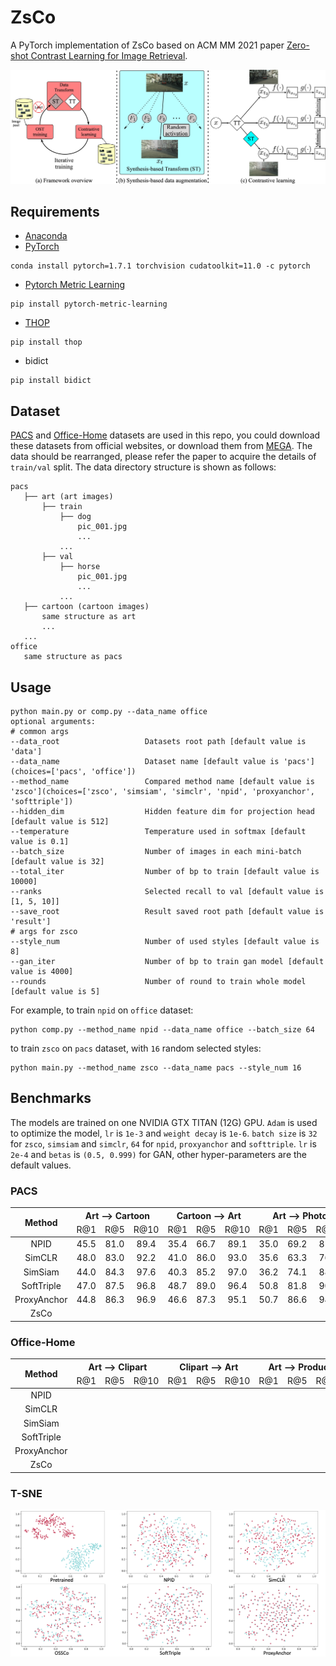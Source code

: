 # ZsCo

A PyTorch implementation of ZsCo based on ACM MM 2021 paper [Zero-shot Contrast Learning for Image Retrieval]().

![Network Architecture](result/structure.jpg)

## Requirements

- [Anaconda](https://www.anaconda.com/download/)
- [PyTorch](https://pytorch.org)

```
conda install pytorch=1.7.1 torchvision cudatoolkit=11.0 -c pytorch
```

- [Pytorch Metric Learning](https://kevinmusgrave.github.io/pytorch-metric-learning/)

```
pip install pytorch-metric-learning
```

- [THOP](https://github.com/Lyken17/pytorch-OpCounter)

```
pip install thop
```

- bidict

```
pip install bidict
```

## Dataset

[PACS](https://domaingeneralization.github.io) and [Office-Home](https://www.hemanthdv.org/officeHomeDataset.html)
datasets are used in this repo, you could download these datasets from official websites, or download them from
[MEGA](https://mega.nz/folder/M8RFgCzL#nLK35A45QVLCTFqqRzc3vQ). The data should be rearranged, please refer the paper to
acquire the details of `train/val` split. The data directory structure is shown as follows:

 ```
pacs
    ├── art (art images)
        ├── train
            ├── dog
                pic_001.jpg
                ...    
            ...  
        ├── val
            ├── horse
                pic_001.jpg
                ...    
            ...  
    ├── cartoon (cartoon images)
        same structure as art
        ...   
    ...        
office
    same structure as pacs
```

## Usage

```
python main.py or comp.py --data_name office
optional arguments:
# common args
--data_root                   Datasets root path [default value is 'data']
--data_name                   Dataset name [default value is 'pacs'](choices=['pacs', 'office'])
--method_name                 Compared method name [default value is 'zsco'](choices=['zsco', 'simsiam', 'simclr', 'npid', 'proxyanchor', 'softtriple'])
--hidden_dim                  Hidden feature dim for projection head [default value is 512]
--temperature                 Temperature used in softmax [default value is 0.1]
--batch_size                  Number of images in each mini-batch [default value is 32]
--total_iter                  Number of bp to train [default value is 10000]
--ranks                       Selected recall to val [default value is [1, 5, 10]]
--save_root                   Result saved root path [default value is 'result']
# args for zsco
--style_num                   Number of used styles [default value is 8]
--gan_iter                    Number of bp to train gan model [default value is 4000]
--rounds                      Number of round to train whole model [default value is 5]
```

For example, to train `npid` on `office` dataset:

```
python comp.py --method_name npid --data_name office --batch_size 64
```

to train `zsco` on `pacs` dataset, with `16` random selected styles:

```
python main.py --method_name zsco --data_name pacs --style_num 16
```

## Benchmarks

The models are trained on one NVIDIA GTX TITAN (12G) GPU. `Adam` is used to optimize the model, `lr` is `1e-3`
and `weight decay` is `1e-6`. `batch size` is `32` for `zsco`, `simsiam` and `simclr`, `64` for `npid`, `proxyanchor`
and `softtriple`. `lr` is `2e-4` and `betas` is `(0.5, 0.999)` for GAN, other hyper-parameters are the default values.

### PACS

<table>
<thead>
  <tr>
    <th rowspan="2">Method</th>
    <th colspan="3">Art --&gt; Cartoon</th>
    <th colspan="3">Cartoon --&gt; Art</th>
    <th colspan="3">Art --&gt; Photo</th>
    <th colspan="3">Photo --&gt; Art</th>
    <th colspan="3">Art --&gt; Sketch</th>
    <th colspan="3">Sketch --&gt; Art</th>
    <th colspan="3">Cartoon --&gt; Photo</th>
    <th colspan="3">Photo --&gt; Cartoon</th>
    <th colspan="3">Cartoon --&gt; Sketch</th>
    <th colspan="3">Sketch --&gt; Cartoon</th>
    <th colspan="3">Photo --&gt; Sketch</th>
    <th colspan="3">Sketch --&gt; Photo</th>    
    <th rowspan="2">Download</th>
  </tr>
  <tr>
    <td align="center">R@1</td>
    <td align="center">R@5</td>
    <td align="center">R@10</td>
    <td align="center">R@1</td>
    <td align="center">R@5</td>
    <td align="center">R@10</td>
    <td align="center">R@1</td>
    <td align="center">R@5</td>
    <td align="center">R@10</td>
    <td align="center">R@1</td>
    <td align="center">R@5</td>
    <td align="center">R@10</td>
    <td align="center">R@1</td>
    <td align="center">R@5</td>
    <td align="center">R@10</td>
    <td align="center">R@1</td>
    <td align="center">R@5</td>
    <td align="center">R@10</td>
    <td align="center">R@1</td>
    <td align="center">R@5</td>
    <td align="center">R@10</td>
    <td align="center">R@1</td>
    <td align="center">R@5</td>
    <td align="center">R@10</td>
    <td align="center">R@1</td>
    <td align="center">R@5</td>
    <td align="center">R@10</td>
    <td align="center">R@1</td>
    <td align="center">R@5</td>
    <td align="center">R@10</td>
    <td align="center">R@1</td>
    <td align="center">R@5</td>
    <td align="center">R@10</td>
    <td align="center">R@1</td>
    <td align="center">R@5</td>
    <td align="center">R@10</td>
  </tr>
</thead>
<tbody>
  <tr>
    <td align="center">NPID</td>
    <td align="center">45.5</td>
    <td align="center">81.0</td>
    <td align="center">89.4</td>
    <td align="center">35.4</td>
    <td align="center">66.7</td>
    <td align="center">89.1</td>
    <td align="center">35.0</td>
    <td align="center">69.2</td>
    <td align="center">81.7</td>
    <td align="center">38.6</td>
    <td align="center">85.0</td>
    <td align="center">95.2</td>
    <td align="center">25.7</td>
    <td align="center">42.5</td>
    <td align="center">47.4</td>
    <td align="center">79.1</td>
    <td align="center">84.8</td>
    <td align="center">84.8</td>
    <td align="center">35.0</td>
    <td align="center">71.9</td>
    <td align="center">93.4</td>
    <td align="center">45.0</td>
    <td align="center">79.5</td>
    <td align="center">87.4</td>
    <td align="center">37.2</td>
    <td align="center">50.2</td>
    <td align="center">51.8</td>
    <td align="center">44.1</td>
    <td align="center">91.6</td>
    <td align="center">92.6</td>
    <td align="center">26.2</td>
    <td align="center">39.6</td>
    <td align="center">44.7</td>
    <td align="center">58.6</td>
    <td align="center">84.8</td>
    <td align="center">97.4</td>
    <td align="center"><a href="https://pan.baidu.com/s/1PWLOBKWb8gUUibXOX9OQyA">hu2k</a></td>
  </tr>
  <tr>
    <td align="center">SimCLR</td>
    <td align="center">48.0</td>
    <td align="center">83.0</td>
    <td align="center">92.2</td>
    <td align="center">41.0</td>
    <td align="center">86.0</td>
    <td align="center">93.0</td>
    <td align="center">35.6</td>
    <td align="center">63.3</td>
    <td align="center">76.4</td>
    <td align="center">46.9</td>
    <td align="center">85.7</td>
    <td align="center">94.3</td>
    <td align="center">30.7</td>
    <td align="center">53.3</td>
    <td align="center">54.5</td>
    <td align="center">70.5</td>
    <td align="center">93.3</td>
    <td align="center">94.0</td>
    <td align="center">39.1</td>
    <td align="center">71.2</td>
    <td align="center">81.6</td>
    <td align="center">40.7</td>
    <td align="center">79.6</td>
    <td align="center">90.3</td>
    <td align="center">36.7</td>
    <td align="center">67.8</td>
    <td align="center">74.4</td>
    <td align="center">50.2</td>
    <td align="center">76.5</td>
    <td align="center">84.1</td>
    <td align="center">30.4</td>
    <td align="center">53.7</td>
    <td align="center">55.0</td>
    <td align="center">42.4</td>
    <td align="center">85.6</td>
    <td align="center">93.0</td>
    <td align="center"><a href="https://pan.baidu.com/s/1aJGLPODKE4cCHLZYDg96jA">4jvm</a></td>
  </tr>
  <tr>
    <td align="center">SimSiam</td>
    <td align="center">44.0</td>
    <td align="center">84.3</td>
    <td align="center">97.6</td>
    <td align="center">40.3</td>
    <td align="center">85.2</td>
    <td align="center">97.0</td>
    <td align="center">36.2</td>
    <td align="center">74.1</td>
    <td align="center">88.0</td>
    <td align="center">40.2</td>
    <td align="center">86.7</td>
    <td align="center">96.9</td>
    <td align="center">31.6</td>
    <td align="center">98.0</td>
    <td align="center">99.5</td>
    <td align="center">58.2</td>
    <td align="center">95.6</td>
    <td align="center">99.7</td>
    <td align="center">32.2</td>
    <td align="center">76.9</td>
    <td align="center">93.8</td>
    <td align="center">42.9</td>
    <td align="center">82.3</td>
    <td align="center">96.7</td>
    <td align="center">38.0</td>
    <td align="center">81.5</td>
    <td align="center">92.8</td>
    <td align="center">29.6</td>
    <td align="center">71.6</td>
    <td align="center">83.2</td>
    <td align="center">29.4</td>
    <td align="center">99.1</td>
    <td align="center">99.7</td>
    <td align="center">69.1</td>
    <td align="center">85.8</td>
    <td align="center">99.6</td>
    <td align="center"><a href="https://pan.baidu.com/s/1aJGLPODKE4cCHLZYDg96jA">4jvm</a></td>
  </tr>
  <tr>
    <td align="center">SoftTriple</td>
    <td align="center">47.0</td>
    <td align="center">87.5</td>
    <td align="center">96.8</td>
    <td align="center">48.7</td>
    <td align="center">89.0</td>
    <td align="center">96.4</td>
    <td align="center">50.8</td>
    <td align="center">81.8</td>
    <td align="center">90.9</td>
    <td align="center">56.5</td>
    <td align="center">90.5</td>
    <td align="center">96.7</td>
    <td align="center">42.8</td>
    <td align="center">73.0</td>
    <td align="center">89.0</td>
    <td align="center">69.5</td>
    <td align="center">95.6</td>
    <td align="center">98.8</td>
    <td align="center">48.8</td>
    <td align="center">84.5</td>
    <td align="center">92.6</td>
    <td align="center">51.5</td>
    <td align="center">87.6</td>
    <td align="center">96.2</td>
    <td align="center">49.6</td>
    <td align="center">78.2</td>
    <td align="center">91.3</td>
    <td align="center">56.4</td>
    <td align="center">90.3</td>
    <td align="center">97.7</td>
    <td align="center">53.5</td>
    <td align="center">78.4</td>
    <td align="center">91.4</td>
    <td align="center">61.2</td>
    <td align="center">93.0</td>
    <td align="center">98.7</td>
    <td align="center"><a href="https://pan.baidu.com/s/1mYIRpX4ABX9YVLs0gFJVmg">6we5</a></td>
  </tr>
  <tr>
    <td align="center">ProxyAnchor</td>
    <td align="center">44.8</td>
    <td align="center">86.3</td>
    <td align="center">96.9</td>
    <td align="center">46.6</td>
    <td align="center">87.3</td>
    <td align="center">95.1</td>
    <td align="center">50.7</td>
    <td align="center">86.6</td>
    <td align="center">94.8</td>
    <td align="center">55.7</td>
    <td align="center">90.3</td>
    <td align="center">96.2</td>
    <td align="center">43.9</td>
    <td align="center">79.5</td>
    <td align="center">90.3</td>
    <td align="center">59.2</td>
    <td align="center">95.3</td>
    <td align="center">98.8</td>
    <td align="center">44.8</td>
    <td align="center">78.6</td>
    <td align="center">88.9</td>
    <td align="center">43.7</td>
    <td align="center">85.1</td>
    <td align="center">95.8</td>
    <td align="center">46.4</td>
    <td align="center">77.4</td>
    <td align="center">86.3</td>
    <td align="center">61.5</td>
    <td align="center">92.3</td>
    <td align="center">97.4</td>
    <td align="center">41.9</td>
    <td align="center">83.2</td>
    <td align="center">93.6</td>
    <td align="center">40.6</td>
    <td align="center">84.1</td>
    <td align="center">95.5</td>
    <td align="center"><a href="https://pan.baidu.com/s/1aEQhoDH3ciAHESbzSfeR6Q">99k3</a></td>
  </tr>
  <tr>
    <td align="center">ZsCo</td>
    <td align="center"><b></b></td>
    <td align="center"><b></b></td>
    <td align="center"><b></b></td>
    <td align="center"><b></b></td>
    <td align="center"><b></b></td>
    <td align="center"><b></b></td>
    <td align="center"><b></b></td>
    <td align="center"><b></b></td>
    <td align="center"><b></b></td>
    <td align="center"><b></b></td>
    <td align="center"><b></b></td>
    <td align="center"><b></b></td>
    <td align="center"><b></b></td>
    <td align="center"><b></b></td>
    <td align="center"><b></b></td>
    <td align="center"><b></b></td>
    <td align="center"><b></b></td>
    <td align="center"><b></b></td>
    <td align="center"><b></b></td>
    <td align="center"><b></b></td>
    <td align="center"><b></b></td>
    <td align="center"><b></b></td>
    <td align="center"><b></b></td>
    <td align="center"><b></b></td>
    <td align="center"><b></b></td>
    <td align="center"><b></b></td>
    <td align="center"><b></b></td>
    <td align="center"><b></b></td>
    <td align="center"><b></b></td>
    <td align="center"><b></b></td>
    <td align="center"><b></b></td>
    <td align="center"><b></b></td>
    <td align="center"><b></b></td>
    <td align="center"><b></b></td>
    <td align="center"><b></b></td>
    <td align="center"><b></b></td>
    <td align="center"><a href="https://pan.baidu.com/s/19d3v1PTnX-Z3dH7ifeY1oA">cb2b</a></td>
  </tr>
</tbody>
</table>

### Office-Home

<table>
<thead>
  <tr>
    <th rowspan="2">Method</th>
    <th colspan="3">Art --&gt; Clipart</th>
    <th colspan="3">Clipart --&gt; Art</th>
    <th colspan="3">Art --&gt; Product</th>
    <th colspan="3">Product --&gt; Art</th>
    <th colspan="3">Art --&gt; Real</th>
    <th colspan="3">Real --&gt; Art</th>
    <th colspan="3">Clipart --&gt; Product</th>
    <th colspan="3">Product --&gt; Clipart</th>
    <th colspan="3">Clipart --&gt; Real</th>
    <th colspan="3">Real --&gt; Clipart</th>
    <th colspan="3">Product --&gt; Real</th>
    <th colspan="3">Real --&gt; Product</th>    
    <th rowspan="2">Download</th>
  </tr>
  <tr>
    <td align="center">R@1</td>
    <td align="center">R@5</td>
    <td align="center">R@10</td>
    <td align="center">R@1</td>
    <td align="center">R@5</td>
    <td align="center">R@10</td>
    <td align="center">R@1</td>
    <td align="center">R@5</td>
    <td align="center">R@10</td>
    <td align="center">R@1</td>
    <td align="center">R@5</td>
    <td align="center">R@10</td>
    <td align="center">R@1</td>
    <td align="center">R@5</td>
    <td align="center">R@10</td>
    <td align="center">R@1</td>
    <td align="center">R@5</td>
    <td align="center">R@10</td>
    <td align="center">R@1</td>
    <td align="center">R@5</td>
    <td align="center">R@10</td>
    <td align="center">R@1</td>
    <td align="center">R@5</td>
    <td align="center">R@10</td>
    <td align="center">R@1</td>
    <td align="center">R@5</td>
    <td align="center">R@10</td>
    <td align="center">R@1</td>
    <td align="center">R@5</td>
    <td align="center">R@10</td>
    <td align="center">R@1</td>
    <td align="center">R@5</td>
    <td align="center">R@10</td>
    <td align="center">R@1</td>
    <td align="center">R@5</td>
    <td align="center">R@10</td>
  </tr>
</thead>
<tbody>
  <tr>
    <td align="center">NPID</td>
    <td align="center"></td>
    <td align="center"></td>
    <td align="center"></td>
    <td align="center"></td>
    <td align="center"></td>
    <td align="center"></td>
    <td align="center"></td>
    <td align="center"></td>
    <td align="center"></td>
    <td align="center"></td>
    <td align="center"></td>
    <td align="center"></td>
    <td align="center"></td>
    <td align="center"></td>
    <td align="center"></td>
    <td align="center"></td>
    <td align="center"></td>
    <td align="center"></td>
    <td align="center"></td>
    <td align="center"></td>
    <td align="center"></td>
    <td align="center"></td>
    <td align="center"></td>
    <td align="center"></td>
    <td align="center"></td>
    <td align="center"></td>
    <td align="center"></td>
    <td align="center"></td>
    <td align="center"></td>
    <td align="center"></td>
    <td align="center"></td>
    <td align="center"></td>
    <td align="center"></td>
    <td align="center"></td>
    <td align="center"></td>
    <td align="center"></td>
    <td align="center"><a href="https://pan.baidu.com/s/1PWLOBKWb8gUUibXOX9OQyA">hu2k</a></td>
  </tr>
  <tr>
    <td align="center">SimCLR</td>
    <td align="center"></td>
    <td align="center"></td>
    <td align="center"></td>
    <td align="center"></td>
    <td align="center"></td>
    <td align="center"></td>
    <td align="center"></td>
    <td align="center"></td>
    <td align="center"></td>
    <td align="center"></td>
    <td align="center"></td>
    <td align="center"></td>
    <td align="center"></td>
    <td align="center"></td>
    <td align="center"></td>
    <td align="center"></td>
    <td align="center"></td>
    <td align="center"></td>
    <td align="center"></td>
    <td align="center"></td>
    <td align="center"></td>
    <td align="center"></td>
    <td align="center"></td>
    <td align="center"></td>
    <td align="center"></td>
    <td align="center"></td>
    <td align="center"></td>
    <td align="center"></td>
    <td align="center"></td>
    <td align="center"></td>
    <td align="center"></td>
    <td align="center"></td>
    <td align="center"></td>
    <td align="center"></td>
    <td align="center"></td>
    <td align="center"></td>
    <td align="center"><a href="https://pan.baidu.com/s/1aJGLPODKE4cCHLZYDg96jA">4jvm</a></td>
  </tr>
  <tr>
    <td align="center">SimSiam</td>
    <td align="center"></td>
    <td align="center"></td>
    <td align="center"></td>
    <td align="center"></td>
    <td align="center"></td>
    <td align="center"></td>
    <td align="center"></td>
    <td align="center"></td>
    <td align="center"></td>
    <td align="center"></td>
    <td align="center"></td>
    <td align="center"></td>
    <td align="center"></td>
    <td align="center"></td>
    <td align="center"></td>
    <td align="center"></td>
    <td align="center"></td>
    <td align="center"></td>
    <td align="center"></td>
    <td align="center"></td>
    <td align="center"></td>
    <td align="center"></td>
    <td align="center"></td>
    <td align="center"></td>
    <td align="center"></td>
    <td align="center"></td>
    <td align="center"></td>
    <td align="center"></td>
    <td align="center"></td>
    <td align="center"></td>
    <td align="center"></td>
    <td align="center"></td>
    <td align="center"></td>
    <td align="center"></td>
    <td align="center"></td>
    <td align="center"></td>
    <td align="center"><a href="https://pan.baidu.com/s/1aJGLPODKE4cCHLZYDg96jA">4jvm</a></td>
  </tr>
  <tr>
    <td align="center">SoftTriple</td>
    <td align="center"></td>
    <td align="center"></td>
    <td align="center"></td>
    <td align="center"></td>
    <td align="center"></td>
    <td align="center"></td>
    <td align="center"></td>
    <td align="center"></td>
    <td align="center"></td>
    <td align="center"></td>
    <td align="center"></td>
    <td align="center"></td>
    <td align="center"></td>
    <td align="center"></td>
    <td align="center"></td>
    <td align="center"></td>
    <td align="center"></td>
    <td align="center"></td>
    <td align="center"></td>
    <td align="center"></td>
    <td align="center"></td>
    <td align="center"></td>
    <td align="center"></td>
    <td align="center"></td>
    <td align="center"></td>
    <td align="center"></td>
    <td align="center"></td>
    <td align="center"></td>
    <td align="center"></td>
    <td align="center"></td>
    <td align="center"></td>
    <td align="center"></td>
    <td align="center"></td>
    <td align="center"></td>
    <td align="center"></td>
    <td align="center"></td>
    <td align="center"><a href="https://pan.baidu.com/s/1mYIRpX4ABX9YVLs0gFJVmg">6we5</a></td>
  </tr>
  <tr>
    <td align="center">ProxyAnchor</td>
    <td align="center"></td>
    <td align="center"></td>
    <td align="center"></td>
    <td align="center"></td>
    <td align="center"></td>
    <td align="center"></td>
    <td align="center"></td>
    <td align="center"></td>
    <td align="center"></td>
    <td align="center"></td>
    <td align="center"></td>
    <td align="center"></td>
    <td align="center"></td>
    <td align="center"></td>
    <td align="center"></td>
    <td align="center"></td>
    <td align="center"></td>
    <td align="center"></td>
    <td align="center"></td>
    <td align="center"></td>
    <td align="center"></td>
    <td align="center"></td>
    <td align="center"></td>
    <td align="center"></td>
    <td align="center"></td>
    <td align="center"></td>
    <td align="center"></td>
    <td align="center"></td>
    <td align="center"></td>
    <td align="center"></td>
    <td align="center"></td>
    <td align="center"></td>
    <td align="center"></td>
    <td align="center"></td>
    <td align="center"></td>
    <td align="center"></td>
    <td align="center"><a href="https://pan.baidu.com/s/1aEQhoDH3ciAHESbzSfeR6Q">99k3</a></td>
  </tr>
  <tr>
    <td align="center">ZsCo</td>
    <td align="center"><b></b></td>
    <td align="center"><b></b></td>
    <td align="center"><b></b></td>
    <td align="center"><b></b></td>
    <td align="center"><b></b></td>
    <td align="center"><b></b></td>
    <td align="center"><b></b></td>
    <td align="center"><b></b></td>
    <td align="center"><b></b></td>
    <td align="center"><b></b></td>
    <td align="center"><b></b></td>
    <td align="center"><b></b></td>
    <td align="center"><b></b></td>
    <td align="center"><b></b></td>
    <td align="center"><b></b></td>
    <td align="center"><b></b></td>
    <td align="center"><b></b></td>
    <td align="center"><b></b></td>
    <td align="center"><b></b></td>
    <td align="center"><b></b></td>
    <td align="center"><b></b></td>
    <td align="center"><b></b></td>
    <td align="center"><b></b></td>
    <td align="center"><b></b></td>
    <td align="center"><b></b></td>
    <td align="center"><b></b></td>
    <td align="center"><b></b></td>
    <td align="center"><b></b></td>
    <td align="center"><b></b></td>
    <td align="center"><b></b></td>
    <td align="center"><b></b></td>
    <td align="center"><b></b></td>
    <td align="center"><b></b></td>
    <td align="center"><b></b></td>
    <td align="center"><b></b></td>
    <td align="center"><b></b></td>
    <td align="center"><a href="https://pan.baidu.com/s/19d3v1PTnX-Z3dH7ifeY1oA">cb2b</a></td>
  </tr>
</tbody>
</table>

### T-SNE

![tsne](result/tsne.png)
